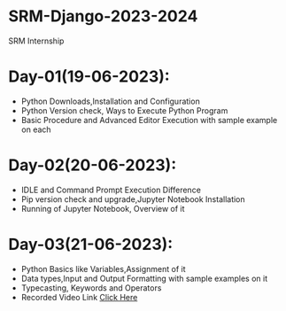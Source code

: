 # SRM-Django-2023-2024
SRM Internship 

# Day-01(19-06-2023):
  - Python Downloads,Installation and Configuration
  - Python Version check, Ways to Execute Python Program
  - Basic Procedure and Advanced Editor Execution with sample example on each

# Day-02(20-06-2023):
  - IDLE and Command Prompt Execution Difference
  - Pip version check and upgrade,Jupyter Notebook Installation
  - Running of Jupyter Notebook, Overview of it

# Day-03(21-06-2023):
  - Python Basics like Variables,Assignment of it
  - Data types,Input and Output Formatting with sample examples on it
  - Typecasting, Keywords and Operators
  - Recorded Video Link [Click Here]()
